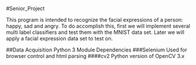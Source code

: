 #Senior_Project

This program is intended to recognize the facial expressions of a person: happy, sad and angry. To do accomplish this, first we will implement several multi label classifiers and test them with the MNIST data set. Later we will apply a facial expression data set to test on. 

##Data Acquisition Python 3 Module Dependencies
###Selenium
Used for browser control and html parsing
####cv2
Python version of OpenCV 3.x
